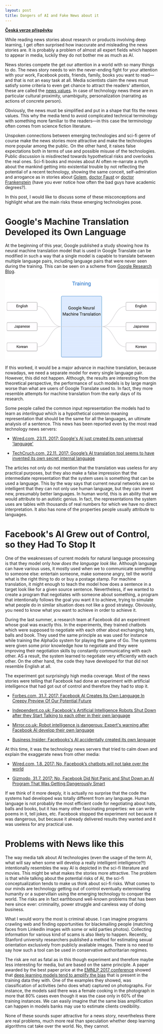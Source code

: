 ```yaml
---
layout: post
title: Dangers of AI and Fake News about it
---
```


__[Česká verze příspěvku](/2017/05/29/Fake-news-o-AI.html)__

While reading news stories about research or products involving deep learning, I
get often surprised how inaccurate and misleading the news stories are. It is
probably a problem of almost all expert fields which happen to appear in media,
luckily they do not bother me as much as AI.

News stories compete the get our attention in a world with so many things to
do. The news story needs to win the never-ending fight for your attention with
your work, Facebook posts, friends, family, books you want to read—and that is
not an easy task at all. Media scientists claim the news must satisfy some
criteria to even get chance to attract the readers' attention, these are called
the [news values](https://en.wikipedia.org/wiki/News_values).  In case of
technology news these are in particular cultural proximity, unambiguity,
personalization (narrating as actions of concrete person).

Obviously, the news must be simplified and put in a shape that fits the news
values. This why the media tend to avoid complicated technical terminology with
something more familiar to the readers—in this case the terminology often comes
from science fiction literature.

Unspoken connections between emerging technologies and sci-fi genre of course
make the news stories more attractive and make the technologies more popular
among the public. On the other hand, it raises false expectations both in terms
of use and possible misuse of the technologies.  Public discussion is
misdirected towards hypothetical risks and overlooks the real ones. Sci-fi
books and movies about AI often re-narrate a myth about the mankind getting
into existential trouble by not reflecting the potential of a recent
technology, showing the same conceit, self-admiration and arrogance as in
stories about [Golem](https://en.wikipedia.org/wiki/Golem), [doctor
Faust](https://en.wikipedia.org/wiki/Faust) or [doctor
Frankenstein](https://en.wikipedia.org/wiki/Frankenstein) (have you ever notice
how often the bad guys have academic degrees?).

In this post, I would like to discuss some of these misconceptions and
highlight what are the main risks these emerging technologies pose.

# Google's Machine Translation Developed its Own Language

At the beginning of this year, Google published a study showing how its neural
machine translation model that is used in Google Translate can be modified in
such a way that a single model is capable to translate between multiple
language pairs, including language pairs that were never seen during the
training. This can be seen on a scheme from [Google Research
Blog](https://research.googleblog.com/2016/11/zero-shot-translation-with-googles.html).

![Google's Zero-Shot Translation](/assets/google_zero_shot.gif)

If this worked, it would be a major advance in machine translation, because
nowadays, we need a separate model for every single language pair. However,
this did not happen.  Although, the results are interesting from the
theoretical perspective, the performance of such models is by large margin
worse than what are users of Google Translate used to. In fact, they more
resemble attempts for machine translation from the early days of its research.

Some people called the common input representation the models had to learn as
_interlingua_ which is a hypothetical common meaning representation that should
be the same for all the languages, an ultimate analysis of a sentence. This
news has been reported even by the most read technology news servers:

* [Wired.com, 23.11. 2017: Google's AI just created its own universal 'language'](http://www.wired.co.uk/article/google-ai-language-create)

* [TechCruch.com, 22.11. 2017: Google’s AI translation tool seems to have invented its own secret internal language](https://techcrunch.com/2016/11/22/googles-ai-translation-tool-seems-to-have-invented-its-own-secret-internal-language/)

The articles not only do not mention that the translation was useless for any
practical purposes, but they also make a false impression that the intermediate
representation that the system uses is something that can be used a language.
This by the way says that current neural networks are so intelligent that they
can not only use human language, but they can invent new, presumably better
languages. In human world, this is an ability that we would attribute to an
autistic genius.  In fact, the representations the system uses are tables with
thousands of real numbers for which we have no direct interpretation. It also
has none of the properties people usually attribute to languages.

# Facebook's AI Grew out of Control, so they Had To Stop It

One of the weaknesses of current models for natural language processing is that
they model only _how does the language look like_. Although language can have
various uses, it mostly used when we to communicate something to someone else:
entertain someone, make someone angry, tell the world what is the right thing
to do or buy a postage stamp. For machine translation, it might enough to teach
the model how does a sentence in a target look like for a given source
sentence. Nevertheless, if we wanted to create a program that negotiates with
someone about something, a program that intentionally follows the goal you want
it to achieve, trying to simulate what people do in similar situation does not
like a good strategy. Obviously, you need to know what you want to achieve in
order to achieve it.

During the last summer, a research team at Facebook did an experiment whose
goal was exactly this. In the experiments, they trained chatbots which were
supposed to negotiate with each other about exchanging hats, balls and book.
They used the same principle as was used for instance while training the
AlphaGo system for playing the game of Go. The systems were given some prior
knowledge how to negotiate and they were improving their negotiation skills by
constantly communicating with each other. AS a result, the system learned to
negotiate very efficiently with each other. On the other hand, the code they
have developed for that did not resemble English at all.

The experiment got surprisingly high media coverage. Most of the news stories
were telling that Facebook had done an experiment with artificial intelligence
that had got out of control and therefore they had to stop it.

* [Forbes.com, 31.7. 2017: Facebook AI Creates Its Own Language In Creepy Preview Of Our Potential Future ](https://www.forbes.com/sites/tonybradley/2017/07/31/facebook-ai-creates-its-own-language-in-creepy-preview-of-our-potential-future)

* [Independent.co.uk: Facebook's Artificial Intelligence Robots Shut Down after they Start Talking to each other in their own language](http://www.independent.co.uk/life-style/gadgets-and-tech/news/facebook-artificial-intelligence-ai-chatbot-new-language-research-openai-google-a7869706.html)

* [Mirror.co.uk: Robot intelligence is dangerous: Expert's warning after Facebook AI develop their own language](http://www.mirror.co.uk/tech/robot-intelligence-dangerous-experts-warning-10908711)

* [Business Insider: Facebooks's AI accidentally created its own language](http://uk.businessinsider.com/facebook-chat-bots-created-their-own-language-2017-6?r=US&IR=T)

At this time, it was the technology news servers that tried to calm down and
explain the exaggerate news from other media:

* [Wired.com, 1.8. 2017: No, Facebook’s chatbots will not take over the world](https://www.wired.com/story/facebooks-chatbots-will-not-take-over-the-world/)

* [Gizmodo, 31.7. 2017: No, Facebook Did Not Panic and Shut Down an AI Program That Was Getting Dangerously Smart](https://gizmodo.com/no-facebook-did-not-panic-and-shut-down-an-ai-program-1797414922)

If we think of it more deeply, it is actually no surprise that the code the
systems had developed was totally different from any language. Human language
is not probably the most efficient code for negotiating about hats, balls and
books, but it has many other fascinating properties: we can write poems in it,
tell jokes, etc. Facebook stopped the experiment not because it was dangerous,
but because it already delivered results they wanted and it was useless for any
practical use.

# Problems with News like this

The way media talk about AI technologies (even the usage of the term AI, what
will say when some will develop a really intelligent intelligence?!)
intentionally resembles the way AI is depicted in the sci-fi literature and
movies. This might be what makes the stories more attractive. The problem is
that while talking about the potential risks of AI, the sci-fi
conceptualization tends to make us think about sci-fi risks. What comes to our
minds are technology getting out of control eventually exterminating humanity
or a supervillain using the emerging technology to conquer the world. The risks
are in fact earthbound well-known problems that has been here since ever:
criminality, power struggle and careless way of doing business.

What I would worry the most is criminal abuse.  I can imagine programs crawling
web and finding opportunities for blackmailing people (matching faces from
LinkedIn images with some or wild parties photos).  Collecting information for
various kind of scams is also likely to happen.  Recently, Stanford university
researchers published a method for estimating sexual orientation exclusively
from publicly available images. There is no need to say how such a tool can be
used in conservative authoritarian regimes.

The risk are not as fatal as in this though experiment and therefore maybe less
interesting for media, but are based on the same principle. A paper awarded by
the best paper price at the [EMNLP 2017 conference](https://emnlp2017.net)
showed that [deep learning models tend to amplify the
bias](http://aclweb.org/anthology/D17-1319) that is present in the training
data they with. One of the examples they showed, was classification of
activities (who does what) captured on photographs. For instance, the models
said there was a female cooking in the photograph in more that 80% cases even
though it was the case only in 60% of the training instances. We can easily
imagine that the same bias amplification can happen in models banks may use to
estimate clients credibility.

None of these sounds super attractive for a news story, nevertheless there are
real problems, much more real than speculation whether deep learning algorithms
cat take over the world. No, they cannot.
